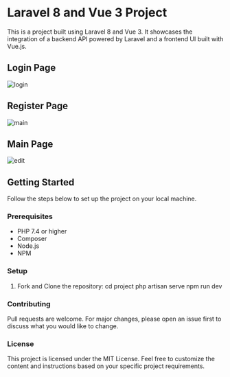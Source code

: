 # Laravel 8 and Vue 3 Project

This is a project built using Laravel 8 and Vue 3. It showcases the integration of a backend API powered by Laravel and a frontend UI built with Vue.js.

## Login Page
![login](https://github.com/Monica-Macharia/college-registration/assets/106350290/431ba04a-8e25-4e84-8368-a499cb2a525b)


## Register Page
![main](https://github.com/Monica-Macharia/college-registration/assets/106350290/ef8cd922-b2bc-4e0f-9519-982c210066fe)


## Main Page
![edit](https://github.com/Monica-Macharia/college-registration/assets/106350290/51aa016f-51d1-4083-8c85-65d8e676563f)


## Getting Started

Follow the steps below to set up the project on your local machine.

### Prerequisites

- PHP 7.4 or higher
- Composer
- Node.js
- NPM

### Setup

1. Fork and Clone the repository:
    cd project
    php artisan serve
    npm run dev

### Contributing
Pull requests are welcome. For major changes, please open an issue first to discuss what you would like to change.

### License
This project is licensed under the MIT License.
Feel free to customize the content and instructions based on your specific project requirements.
